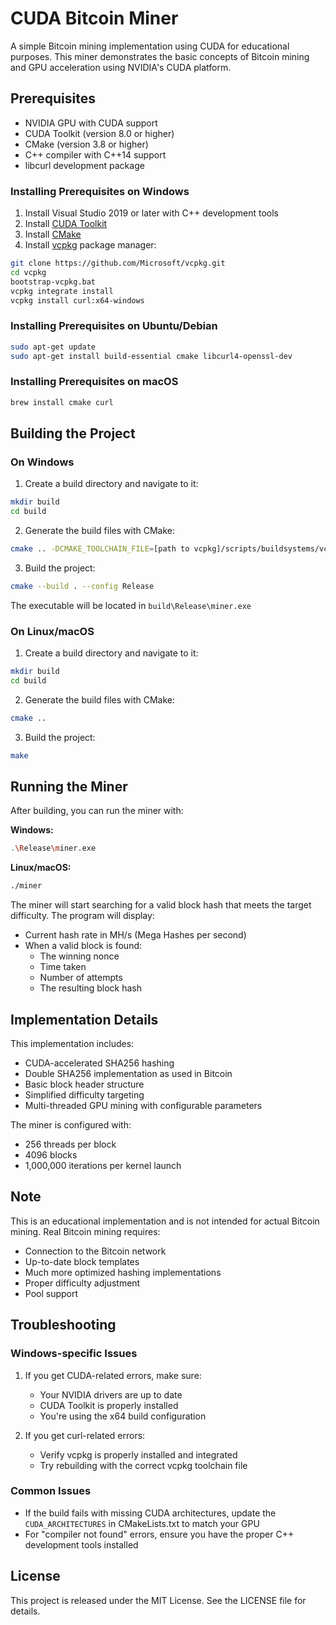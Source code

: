 # CUDA Bitcoin Miner

A simple Bitcoin mining implementation using CUDA for educational purposes. This miner demonstrates the basic concepts of Bitcoin mining and GPU acceleration using NVIDIA's CUDA platform.

## Prerequisites

- NVIDIA GPU with CUDA support
- CUDA Toolkit (version 8.0 or higher)
- CMake (version 3.8 or higher)
- C++ compiler with C++14 support
- libcurl development package

### Installing Prerequisites on Windows

1. Install Visual Studio 2019 or later with C++ development tools
2. Install [CUDA Toolkit](https://developer.nvidia.com/cuda-downloads)
3. Install [CMake](https://cmake.org/download/)
4. Install [vcpkg](https://github.com/Microsoft/vcpkg) package manager:
```bash
git clone https://github.com/Microsoft/vcpkg.git
cd vcpkg
bootstrap-vcpkg.bat
vcpkg integrate install
vcpkg install curl:x64-windows
```

### Installing Prerequisites on Ubuntu/Debian

```bash
sudo apt-get update
sudo apt-get install build-essential cmake libcurl4-openssl-dev
```

### Installing Prerequisites on macOS

```bash
brew install cmake curl
```

## Building the Project

### On Windows

1. Create a build directory and navigate to it:
```bash
mkdir build
cd build
```

2. Generate the build files with CMake:
```bash
cmake .. -DCMAKE_TOOLCHAIN_FILE=[path to vcpkg]/scripts/buildsystems/vcpkg.cmake -G "Visual Studio 16 2019" -A x64
```

3. Build the project:
```bash
cmake --build . --config Release
```

The executable will be located in `build\Release\miner.exe`

### On Linux/macOS

1. Create a build directory and navigate to it:
```bash
mkdir build
cd build
```

2. Generate the build files with CMake:
```bash
cmake ..
```

3. Build the project:
```bash
make
```

## Running the Miner

After building, you can run the miner with:

**Windows:**
```bash
.\Release\miner.exe
```

**Linux/macOS:**
```bash
./miner
```

The miner will start searching for a valid block hash that meets the target difficulty. The program will display:
- Current hash rate in MH/s (Mega Hashes per second)
- When a valid block is found:
  - The winning nonce
  - Time taken
  - Number of attempts
  - The resulting block hash

## Implementation Details

This implementation includes:
- CUDA-accelerated SHA256 hashing
- Double SHA256 implementation as used in Bitcoin
- Basic block header structure
- Simplified difficulty targeting
- Multi-threaded GPU mining with configurable parameters

The miner is configured with:
- 256 threads per block
- 4096 blocks
- 1,000,000 iterations per kernel launch

## Note

This is an educational implementation and is not intended for actual Bitcoin mining. Real Bitcoin mining requires:
- Connection to the Bitcoin network
- Up-to-date block templates
- Much more optimized hashing implementations
- Proper difficulty adjustment
- Pool support

## Troubleshooting

### Windows-specific Issues

1. If you get CUDA-related errors, make sure:
   - Your NVIDIA drivers are up to date
   - CUDA Toolkit is properly installed
   - You're using the x64 build configuration

2. If you get curl-related errors:
   - Verify vcpkg is properly installed and integrated
   - Try rebuilding with the correct vcpkg toolchain file

### Common Issues

- If the build fails with missing CUDA architectures, update the `CUDA_ARCHITECTURES` in CMakeLists.txt to match your GPU
- For "compiler not found" errors, ensure you have the proper C++ development tools installed

## License

This project is released under the MIT License. See the LICENSE file for details. 